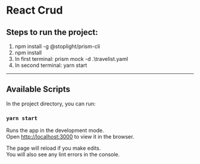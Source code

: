 # React Crud

## Steps to run the project:
1. npm install -g @stoplight/prism-cli
2. npm install
3. In first terminal: prism mock -d .\travelist.yaml
3. In second terminal: yarn start


-------------------
## Available Scripts

In the project directory, you can run:

### `yarn start`

Runs the app in the development mode.<br />
Open [http://localhost:3000](http://localhost:3000) to view it in the browser.

The page will reload if you make edits.<br />
You will also see any lint errors in the console.
